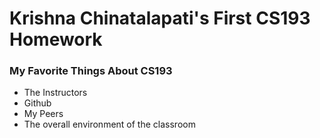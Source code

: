 # Krishna Chinatalapati's First CS193 Homework

### My Favorite Things About CS193
- The Instructors
- Github
- My Peers
- The overall environment of the classroom 

